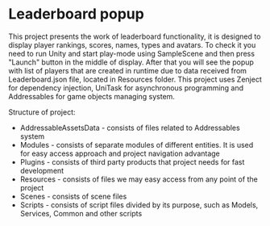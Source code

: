 # Leaderboard popup

This project presents the work of leaderboard functionality, it is designed to display player rankings, scores, names, types and avatars.
To check it you need to run Unity and start play-mode using SampleScene and then press "Launch" button in the middle of display. After that you will see the popup with list of players that are created in runtime due to data received from Leaderboard.json file, located in Resources folder.
This project uses Zenject for dependency injection, UniTask for asynchronous programming and Addressables for game objects managing system.

Structure of project:
- AddressableAssetsData - consists of files related to Addressables system
- Modules - consists of separate modules of different entities. It is used for easy access approach and project navigation advantage
- Plugins - consists of third party products that project needs for fast development
- Resources - consists of files we may easy access from any point of the project
- Scenes - consists of scene files
- Scripts - consists of script files divided by its purpose, such as Models, Services, Common and other scripts